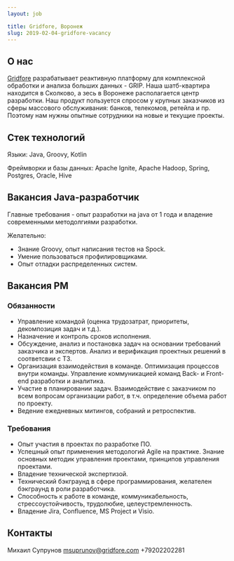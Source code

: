 ```yaml
---
layout: job

title: Gridfore, Воронеж
slug: 2019-02-04-gridfore-vacancy
---
```


## О нас
[Gridfore](https://gridfore.com/) разрабатывает реактивную платформу для комплексной обработки и анализа больших данных - GRIP. Наша шатб-квартира находится в Сколково, а зесь в Воронеже располагается центр разработки.
Наш продукт пользуется спросом у крупных заказчиков из сферы массового обслуживания: банков, телекомов, ретейла и пр. Поэтому нам нужны опытные сотрудники на новые и текущие проекты. 

## Стек технологий
Языки: Java, Groovy, Kotlin

Фреймворки и базы данных: Apache Ignite, Apache Hadoop, Spring, Postgres, Oracle, Hive

## Вакансия Java-разработчик

Главные требования - опыт разработки на java от 1 года и владение современными методолгиями разработки.

Желательно: 
- Знание Groovy, опыт написания тестов на Spock.
- Умение пользоваться профилировщиками.
- Опыт отладки распределенных систем.

## Вакансия PM 

### Обязанности

- Управление командой (оценка трудозатрат, приоритеты, декомпозиция задач и т.д.).
- Назначение и контроль сроков исполнения.
- Обсуждение, анализ и постановка задач на основании требований заказчика и экспертов. Анализ и верификация проектных решений в соответсвии с ТЗ.
- Организация взаимодействия в команде. Оптимизация процессов внутри команды. Управление коммуникацией команд Back- и Front-end разработки и аналитика.
- Участие в планировании задач. Взаимодействие с заказчиком по всем вопросам организации работ, в т.ч. определение объема работ по проекту.
- Ведение ежедневных митингов, собраний и ретроспектив.

### Требования

- Опыт участия в проектах по разработке ПО.
- Успешный опыт применения методологий Agile на практике. Знание основных методик управления проектами, принципов управления проектами.
- Владение технической экспертизой.
- Технический бэкграунд в сфере программирования, желателен бэкграунд в роли разработчика.
- Способность к работе в команде, коммуникабельность, стрессоустойчивость, трудолюбие, целеустремленность.
- Владение Jira, Confluence, MS Project и Visio.

## Контакты

Михаил Супрунов
msuprunov@gridfore.com
+79202202281
